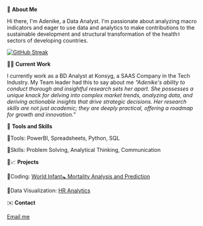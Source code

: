 👋 **About Me**

Hi there, I'm Adenike, a Data Analyst. I'm passionate about analyzing macro indicators and eager to use data and analytics to make contributions to the sustainable development and structural transformation of the health⚕️ sectors of developing countries.

[![GitHub Streak](https://streak-stats.demolab.com/?user=Adenike-Alonge)](https://git.io/streak-stats)

👩‍💼 **Current Work** 

I currently work as a BD Analyst at Konsyg, a SAAS Company in the Tech Industry.
My Team leader had this to say about me *“Adenike's ability to conduct thorough and insightful research sets her apart. She possesses a unique knack for delving into complex market trends, analyzing data, and deriving actionable insights that drive strategic decisions. Her research skills are not just academic; they are deeply practical, offering a roadmap for growth and innovation.”*

🧰 **Tools and Skills** 

📌Tools: PowerBI, Spreadsheets, Python, SQL

📌Skills: Problem Solving, Analytical Thinking, Communication

🧮📈 **Projects**

📌Coding: [World Infant🚼 Mortality Analysis and Prediction](https://www.kaggle.com/code/adenikealonge/infant-mortality-analysis-and-prediction)

📌Data Visualization: [HR Analytics](https://github.com/Adenike-Alonge/HR-Analytics/tree/main)

✉️ **Contact**

[Email me](nikybanky@gmail.com)
